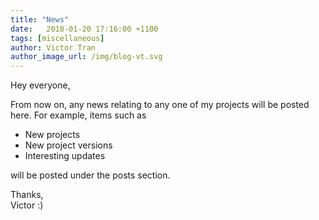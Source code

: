 ```yaml
---
title: "News"
date:   2018-01-20 17:16:00 +1100
tags: [miscellaneous]
author: Victor Tran
author_image_url: /img/blog-vt.svg
---
```


Hey everyone,

From now on, any news relating to any one of my projects will be posted here.<!-- truncate --> For example, items such as
- New projects
- New project versions
- Interesting updates

will be posted under the posts section.

Thanks,<br />
Victor :)
